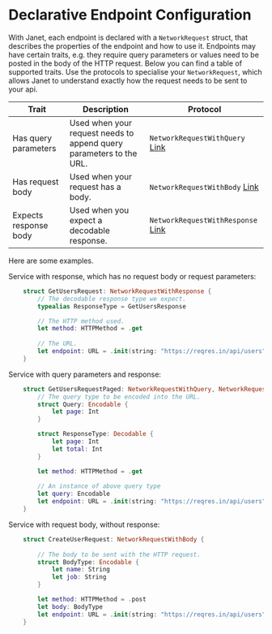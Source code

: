 # Declarative Endpoint Configuration

With Janet, each endpoint is declared with a `NetworkRequest` struct, that describes the properties of the endpoint and how to use it. Endpoints may have certain traits, e.g. they require query parameters or values need to be posted in the body of the HTTP request. Below you can find a table of supported traits. Use the protocols to specialise your `NetworkRequest`, which allows Janet to understand exactly how the request needs to be sent to your api.

| Trait                 | Description                                                         | Protocol                                                          |
|-----------------------|---------------------------------------------------------------------|-------------------------------------------------------------------|
| Has query parameters  | Used when your request needs to append query parameters to the URL. | `NetworkRequestWithQuery` [Link](Encodable_Query.md)              |
| Has request body      | Used when your request has a body.                                  | `NetworkRequestWithBody` [Link](Codable_Body.md#request-body)     |
| Expects response body | Used when you expect a decodable response.                          | `NetworkRequestWithResponse` [Link](Codable_Body.md#response-body)|

Here are some examples.

Service with response, which has no request body or request parameters:
```swift
    struct GetUsersRequest: NetworkRequestWithResponse {
        // The decodable response type we expect.
        typealias ResponseType = GetUsersResponse

        // The HTTP method used.
        let method: HTTPMethod = .get
        
        // The URL.
        let endpoint: URL = .init(string: "https://reqres.in/api/users")!
    }
```

Service with query parameters and response:
```swift
    struct GetUsersRequestPaged: NetworkRequestWithQuery, NetworkRequestWithResponse {
        // The query type to be encoded into the URL.
        struct Query: Encodable {
            let page: Int
        }

        struct ResponseType: Decodable {
            let page: Int
            let total: Int
        }

        let method: HTTPMethod = .get
        
        // An instance of above query type
        let query: Encodable
        let endpoint: URL = .init(string: "https://reqres.in/api/users")!
    }
```

Service with request body, without response:
```swift
    struct CreateUserRequest: NetworkRequestWithBody {
        
        // The body to be sent with the HTTP request.
        struct BodyType: Encodable {
            let name: String
            let job: String
        }

        let method: HTTPMethod = .post
        let body: BodyType
        let endpoint: URL = .init(string: "https://reqres.in/api/users")!
    }
```
